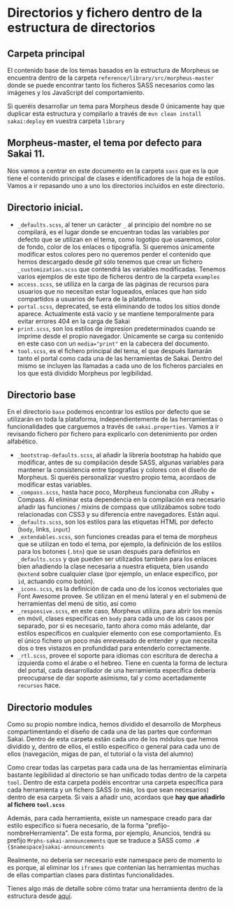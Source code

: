 # Directorios y fichero dentro de la estructura de directorios

## Carpeta principal

El contenido base de los temas basados en la estructura de Morpheus se encuentra dentro de la carpeta `reference/library/src/morpheus-master` donde se puede encontrar tanto los ficheros SASS necesarios como las imágenes y los JavaScript del comportamiento.

Si queréis desarrollar un tema para Morpheus desde 0 únicamente hay que duplicar esta estructura y compilarlo a través de `mvn clean install sakai:deploy` en vuestra carpeta `library`

## Morpheus-master, el tema por defecto para Sakai 11.

Nos vamos a centrar en este documento en la carpeta `sass` que es la que tiene el contenido principal de clases e identificadores de la hoja de estilos. Vamos a ir repasando uno a uno los directorios incluidos en este directorio.

## Directorio inicial.

 - `_defaults.scss`, al tener un carácter `_` al principio del nombre no se compilará, es el lugar donde se encuentran todas las variables por defecto que se utilizan en el tema, como logotipo que usaremos, color de fondo, color de los enlaces o tipografía. Si queremos únicamente modificar estos colores pero no queremos perder el contenido que hemos descargado desde *git* sólo tenemos que crear un fichero `_customization.scss` que contendrá las variables modificadas. Tenemos varios ejemplos de este tipo de ficheros dentro de la carpeta `examples`
 - `access.scss`, se utiliza en la carga de las páginas de recursos para usuarios que no necesitan estar logueados, enlaces que han sido compartidos a usuarios de fuera de la plataforma.
 - `portal.scss`, deprecated, se está eliminando de todos los sitios donde aparece. Actualmente está vacío y se mantiene temporalmente para evitar errores 404 en la carga de Sakai
 - `print.scss`, son los estilos de impresion predeterminados cuando se imprime desde el propio navegador. Únicamente se carga su contenido en este caso con un `media="print"` en la cabecera del documento.
 - `tool.scss`, es el fichero principal del tema, el que después llamarán tanto el portal como cada una de las herramientas de Sakai. Dentro del mismo se incluyen las llamadas a cada uno de los ficheros parciales en los que está dividido Morpheus por legibilidad.
 
## Directorio base

En el directorio `base` podemos encontrar los estilos por defecto que se utilizarán en toda la plataforma, independientemente de las herramientas o funcionalidades que carguemos a través de `sakai.properties`. Vamos a ir revisando fichero por fichero para explicarlo con detenimiento por orden alfabético.

- `_bootstrap-defaults.scss`, al añadir la librería bootstrap ha habido que modificar, antes de su compilación desde SASS, algunas variables para mantener la consistencia entre tipografías y colores con el diseño de Morpheus. Si queréis personalizar vuestro propio tema, acordaos de modificar estas variables.
- `_compass.scss`, hasta hace poco, Morpheus funcionaba con JRuby + Compass. Al eliminar esta dependencia en la compilación era necesario añadir las funciones / mixins de compass que utilizábamos sobre todo relacionadas con CSS3 y su diferencia entre navegadores. Están aquí.
- `_defaults.scss`, son los estilos para las etiquetas HTML por defecto (`body`, links, `input`)
- `_extendables.scss`, son funciones creadas para el tema de morpheus que se utilizan en todo el tema, por ejemplo, la definición de los estilos para los botones (`.btn`) que se usan después para definirlos en `_defaults.scss` y que pueden ser utilizados también para los enlaces bien añadiendo la clase necesaria a nuestra etiqueta, bien usando `@extend` sobre cualquier clase (por ejemplo, un enlace específico, por `id`, actuando como botón).
- `_icons.scss`, es la definición de cada uno de los iconos vectoriales que Font Awesome provee. Se utilizan en el menú lateral y en el submenú de herramientas del menú de sitio, así como 
- `_responsive.scss`, en este caso, Morpheus utiliza, para abrir los menús en móvil, clases específicas en `body` para cada uno de los casos por separado, por si es necesario, tanto ahora como más adelante, dar estilos específicos en cualquier elemento con ese comportamiento. Es el único fichero un poco más enrevesado de entender y que necesita dos o tres vistazos en profundidad para entenderlo correctamente.
- `_rtl.scss`, provee el soporte para idiomas con escritura de derecha a izquierda como el árabe o el hebreo. Tiene en cuenta la forma de lectura del portal, cada desarrollador de una herramienta específica debería preocuparse de dar soporte asímismo, tal y como acertadamente `recursos` hace.

## Directorio modules

Como su propio nombre indica, hemos dividido el desarrollo de Morpheus compartimentando el diseño de cada una de las partes que conforman Sakai. Dentro de esta carpeta están cada uno de los módulos que hemos dividido y, dentro de ellos, el estilo específico o general para cada uno de ellos (navegación, migas de pan, el tutorial o la vista del alumno)

Como crear todas las carpetas para cada una de las herramientas eliminaría bastante legibilidad al directorio se han unificado todas dentro de la carpeta `tool`. Dentro de esta carpeta podéis encontrar una carpeta específica para cada herramienta y un fichero SASS (o más, los que sean necesarios) dentro de esa carpeta. Si vais a añadir uno, acordaos que **hay que añadirlo al fichero `tool.scss`** 

Además, para cada herramienta, existe un namespace creado para dar estilo específico si fuera necesario, de la forma "prefijo-nombreHerramienta". De esta forma, por ejemplo, Anuncios, tendrá su prefijo `Mrphs-sakai-announcements` que se traduce a SASS como `.#{$namespace}sakai-announcements`

Realmente, no debería ser necesario este namespace pero de momento lo es porque, al eliminar los `iframes` que contenían las herramientas muchas de ellas compartían clases para distintas funcionalidades.

Tienes algo más de detalle sobre cómo tratar una herramienta dentro de la estructura desde [aquí](customization-tool.md#what-should-i-do-with-a-tool).